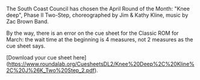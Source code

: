 The South Coast Council has chosen the April Round of the Month:  "Knee deep", Phase II Two-Step, choreographed by Jim & Kathy Kline, music by Zac Brown Band.

By the way, there is an error on the cue sheet for the Classic ROM for March: the wait time at the beginning is 4 measures, not 2 measures as the cue sheet says.

[Download your cue sheet here]
(https://www.roundalab.org/CuesheetsDL2/Knee%20Deep%2C%20Kline%2C%20J%26K_Two%20Step_2.pdf).
